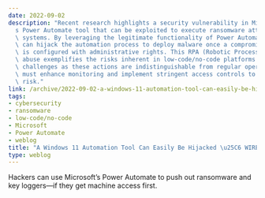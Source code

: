 ```yaml
---
date: 2022-09-02
description: "Recent research highlights a security vulnerability in Microsoft\u2019\
  s Power Automate tool that can be exploited to execute ransomware attacks on connected\
  \ systems. By leveraging the legitimate functionality of Power Automate, attackers\
  \ can hijack the automation process to deploy malware once a compromised user account\
  \ is configured with administrative rights. This RPA (Robotic Process Automation)\
  \ abuse exemplifies the risks inherent in low-code/no-code platforms and poses detection\
  \ challenges as these actions are indistinguishable from regular operations. Organizations\
  \ must enhance monitoring and implement stringent access controls to mitigate this\
  \ risk."
link: /archive/2022-09-02-a-windows-11-automation-tool-can-easily-be-hijacked-wired
tags:
- cybersecurity
- ransomware
- low-code/no-code
- Microsoft
- Power Automate
- weblog
title: "A Windows 11 Automation Tool Can Easily Be Hijacked \u25C6 WIRED"
type: weblog
---
```


Hackers can use Microsoft’s Power Automate to push out ransomware and key loggers—if they get machine access first.

